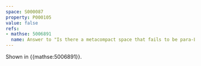 ```yaml
---
space: S000087
property: P000105
value: false
refs:
- mathse: 5006891
  name: Answer to "Is there a metacompact space that fails to be para-Lindelöf?"
---
```


Shown in {{mathse:5006891}}.
